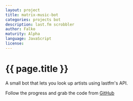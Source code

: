 ```yaml
---
layout: project
title: matrix-music-bot
categories: projects bot
description: last.fm scrobbler
author: Falko
maturity: Alpha
language: JavaScript
license: 
---
```


# {{ page.title }}
A small bot that lets you look up artists using lastfm's API.

Follow the progress and grab the code from [GitHub](https://github.com/select/matrix-music-bot)
